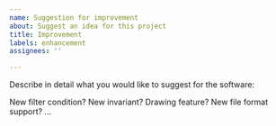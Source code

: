 ```yaml
---
name: Suggestion for improvement
about: Suggest an idea for this project
title: Improvement
labels: enhancement
assignees: ''

---
```


Describe in detail what you would like to suggest for the software:

New filter condition?
New invariant?
Drawing feature?
New file format support?
...
